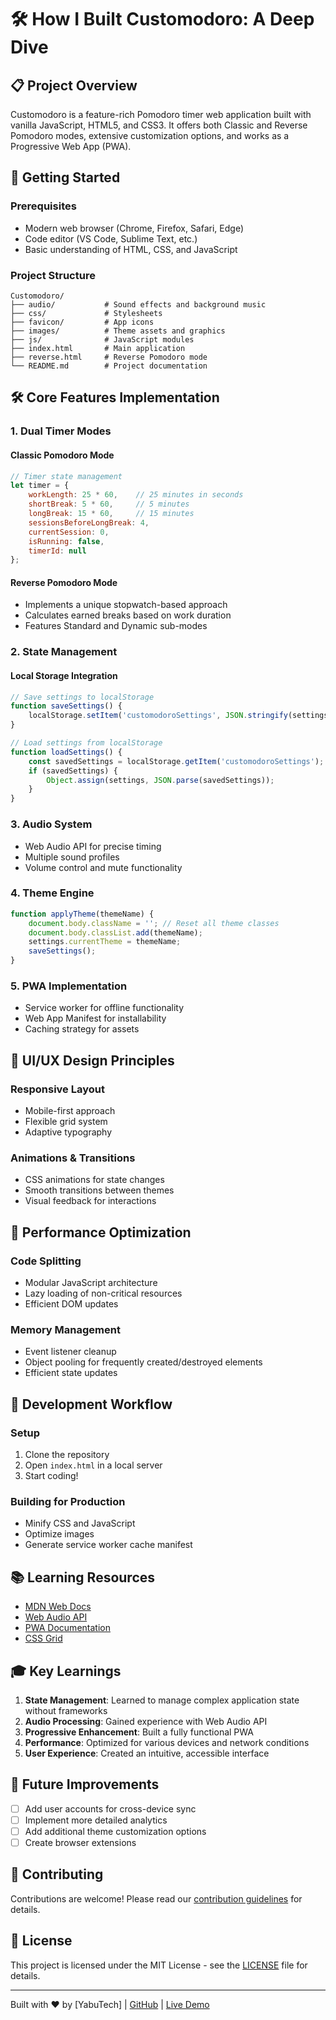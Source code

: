 # 🛠️ How I Built Customodoro: A Deep Dive

## 📋 Project Overview
Customodoro is a feature-rich Pomodoro timer web application built with vanilla JavaScript, HTML5, and CSS3. It offers both Classic and Reverse Pomodoro modes, extensive customization options, and works as a Progressive Web App (PWA).

## 🚀 Getting Started

### Prerequisites
- Modern web browser (Chrome, Firefox, Safari, Edge)
- Code editor (VS Code, Sublime Text, etc.)
- Basic understanding of HTML, CSS, and JavaScript

### Project Structure
```
Customodoro/
├── audio/           # Sound effects and background music
├── css/             # Stylesheets
├── favicon/         # App icons
├── images/          # Theme assets and graphics
├── js/              # JavaScript modules
├── index.html       # Main application
├── reverse.html     # Reverse Pomodoro mode
└── README.md        # Project documentation
```

## 🛠 Core Features Implementation

### 1. Dual Timer Modes

#### Classic Pomodoro Mode
```javascript
// Timer state management
let timer = {
    workLength: 25 * 60,    // 25 minutes in seconds
    shortBreak: 5 * 60,     // 5 minutes
    longBreak: 15 * 60,     // 15 minutes
    sessionsBeforeLongBreak: 4,
    currentSession: 0,
    isRunning: false,
    timerId: null
};
```

#### Reverse Pomodoro Mode
- Implements a unique stopwatch-based approach
- Calculates earned breaks based on work duration
- Features Standard and Dynamic sub-modes

### 2. State Management

#### Local Storage Integration
```javascript
// Save settings to localStorage
function saveSettings() {
    localStorage.setItem('customodoroSettings', JSON.stringify(settings));
}

// Load settings from localStorage
function loadSettings() {
    const savedSettings = localStorage.getItem('customodoroSettings');
    if (savedSettings) {
        Object.assign(settings, JSON.parse(savedSettings));
    }
}
```

### 3. Audio System
- Web Audio API for precise timing
- Multiple sound profiles
- Volume control and mute functionality

### 4. Theme Engine
```javascript
function applyTheme(themeName) {
    document.body.className = ''; // Reset all theme classes
    document.body.classList.add(themeName);
    settings.currentTheme = themeName;
    saveSettings();
}
```

### 5. PWA Implementation
- Service worker for offline functionality
- Web App Manifest for installability
- Caching strategy for assets

## 🎨 UI/UX Design Principles

### Responsive Layout
- Mobile-first approach
- Flexible grid system
- Adaptive typography

### Animations & Transitions
- CSS animations for state changes
- Smooth transitions between themes
- Visual feedback for interactions

## 🚀 Performance Optimization

### Code Splitting
- Modular JavaScript architecture
- Lazy loading of non-critical resources
- Efficient DOM updates

### Memory Management
- Event listener cleanup
- Object pooling for frequently created/destroyed elements
- Efficient state updates

## 🔧 Development Workflow

### Setup
1. Clone the repository
2. Open `index.html` in a local server
3. Start coding!

### Building for Production
- Minify CSS and JavaScript
- Optimize images
- Generate service worker cache manifest

## 📚 Learning Resources
- [MDN Web Docs](https://developer.mozilla.org/)
- [Web Audio API](https://developer.mozilla.org/en-US/docs/Web/API/Web_Audio_API)
- [PWA Documentation](https://web.dev/progressive-web-apps/)
- [CSS Grid](https://css-tricks.com/snippets/css/complete-guide-grid/)

## 🎓 Key Learnings
1. **State Management**: Learned to manage complex application state without frameworks
2. **Audio Processing**: Gained experience with Web Audio API
3. **Progressive Enhancement**: Built a fully functional PWA
4. **Performance**: Optimized for various devices and network conditions
5. **User Experience**: Created an intuitive, accessible interface

## 🚧 Future Improvements
- [ ] Add user accounts for cross-device sync
- [ ] Implement more detailed analytics
- [ ] Add additional theme customization options
- [ ] Create browser extensions

## 🤝 Contributing
Contributions are welcome! Please read our [contribution guidelines](CONTRIBUTING.md) for details.

## 📄 License
This project is licensed under the MIT License - see the [LICENSE](LICENSE) file for details.

---

Built with ❤️ by [YabuTech] | [GitHub](https://github.com/yaaabs) | [Live Demo](https://customodoro.vercel.app)
